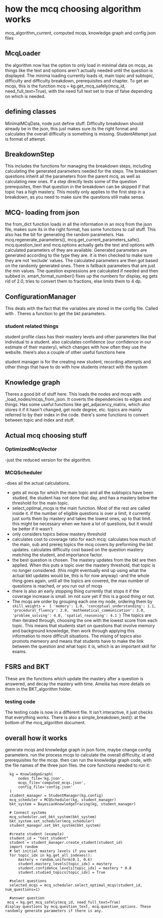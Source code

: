 # how the mcq choosing algorithm works

mcq_algorithm_current, computed mcqs, knowledge graph and config json files

## McqLoader
the algorithm now has the option to only load in minimal data on mcqs, as things like the text and options aren't actually needed until the question is displayed. The minima loading currently loads id, main topic and subtopic, difficulty and difficulty breakdown, prerequisites and chapter. To get an mcqs, this is the function mcq = kg.get_mcq_safely(mcq_id, need_full_text=True), with the need full text set to true of false depending on which is needed.

## defining classes
MinimalMCqData, node just define stuff. Difficulty breakdown should already be in the json, this just makes sure its the right format and calculates the overall difficulty is something is missing. StudentAttempt just is format of attempt.


## BreakdownStep
This includes the functions for managing the breakdown steps, including calculating the generated parameters needed for the steps. The breakdown questions inherit all the parameters from the parent mcq, as well as calculating new ones. If a step directly tests some of the question prerequsites, then that question in the breakdown can be skipped if that topic has a high mastery. This mostly only applies to the first step in a breakdown, as you need to make sure the questions still make sense.



## MCQ- loading from json
the from_dict function loads in all the information in an mcq from the json file, makes sure its in the right format, has some functions to call stuff.
This also has the bit for generating the random parameters. Has mcq.regenerate_parameters(), mcq.get_current_parameters_safe(). mcq.question_text and mcq.options actually gets the text and options with calculated parameters of they are available.
Generated parameters are generated according to the type they are. It is then checked to make sure they are not 'exclude' values. The calculated parameters are then got based on the randomly generated ones. There is fallback parameters that are just the min values. The question expressions are calcukated if needed and then subbed in.
smart_format_number() fixes up the numbers for display, eg gets rid of 2.0, tries to convert them to fractions, else limits them to 4 dp.

## ConfigurationManager
This deals with the fact that the variables are stored in the config file. Called with . Theres a function to get the bkt parameters.

### student related things
student profile class has their mastery levels and other parameters like that individual to a student. also calculates confidence (our confidence in our estimate of their mastery), which changes with how often they use the website. there’s also a couple of other useful functions here

student manager is for the creating new student, recording attempts and other things that have to do with how students interact with the system

## Knowledge graph
Theres a good bit of stuff here. This loads the nodes and mcqs with _load_nodes/mcqs_from_json. It coverts the dependencies to edges and things. Has some useful functions like get_adjacency_matrix, which also stores it if it hasn't changed, get node degree, etc.
topics are mainly referred to by their index in the code. there's some functions to convert between topic and index and stuff.
## Actual mcq choosing stuff
### OptimizedMcqVector
-just the reduced version for the algorithm.

### MCQScheduler
-does all the actual calculations.

- gets all mcqs for which the main topic and all the subtopics have been studied, the student has not done that day, and has a mastery below the threshold for the main topic.
- select_optimal_mcqs is the main function. Most of the rest are called inside it. if the number of eligible questions is over a limit, it currently just sorts them by mastery and takes the lowest ones, up to that limit. this might be necessary when we have a lot of questions, but it would be better if it wasn't
- only considers topics below mastery threshold
- calculates cost to coverage ratio for each mcq: calculates how much of the main, sub and prereq topics the mcq covers by preforming the bkt updates. calculates difficulty cost based on the question mastery matching the student, and importance factor.
- the best question is chosen. The mastery updates from the bkt are then applied. When this puts a topic over the mastery threshold, that topic is no longer considered.
  (this might eventually end up using what the actual bkt updates would be, this is for now anyway)
-and the whole thing goes again, until all the topics are covered, the max number of questions is reached, or you run out of mcqs
- there is also an early stopping thing currently that stops it if the coverage increase is small. im not sure yet if this is a good thing or not.
- The mcqs are order by grouping each one my node, ordering them by ``` skill_weights =  {
            'memory': 1.0,
            'conceptual_understanding': 1.1,
            'procedural_fluency': 2.0,
            'mathematical_communication': 3.0,
            'problem_solving': 4.0,
            'spatial_reasoning': 4.1
        }```
        The topics are then iterated through, choosing the one with the lowest score from each topic. This means that students start on questions that involve memory and background knowledge, then work through applying this information to more difficult situations. The mixing of topics also promots memeory and means that students have to make the link between the question and what topic it is, which is an important skill for exams.

## FSRS and BKT
These are the functions which update the mastery after a question is answered, and decay the mastery with time. Ameilia has more details on them in the BKT_algorithm folder.




### testing code
The testing code is now in a different file. It isn't interactive, it just checks that everything works. There is also a simple_breakdown_test(): at the bottom of the mcq_algorithm document.
## overall how it works
generate mcqs and knowledge graph in json form, maybe change config parameters. run the process mcqs to calculate the overall difficulty, id and prerequisites for the mcqs. then can run the knowledge graph code, with the file names of the three json files. the core functions needed to run it:
```
  kg = KnowledgeGraph(
      nodes_file='kg.json',
      mcqs_file='computed_mcqs.json',
      config_file='config.json'
  )
  student_manager = StudentManager(kg.config)
  mcq_scheduler = MCQScheduler(kg, student_manager)
  bkt_system = BayesianKnowledgeTracing(kg, student_manager)

  # Connect systems
  mcq_scheduler.set_bkt_system(bkt_system)
  bkt_system.set_scheduler(mcq_scheduler)
  student_manager.set_bkt_system(bkt_system)

  #create student (example)
  student_id = "test_student"
  student = student_manager.create_student(student_id)
  import random
  # Set initial mastery levels if you want
  for topic_idx in kg.get_all_indexes():
      mastery = random.uniform(0.1, 0.6)
      student.mastery_levels[topic_idx] = mastery
      student.confidence_levels[topic_idx] = mastery * 0.8
      student.studied_topics[topic_idx] = True

  #select questions
  selected_mcqs = mcq_scheduler.select_optimal_mcqs(student_id, num_questions=1)

  #answer question
 mcq = kg.get_mcq_safely(mcq_id, need_full_text=True)
display questions by mcq.question_text, mcq.question_options. These randomly generate parameters if there is any.

```

